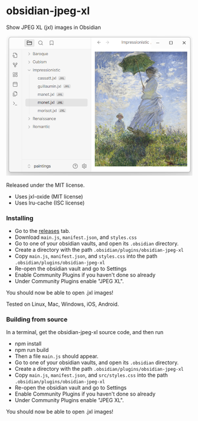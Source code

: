 # obsidian-jpeg-xl

Show JPEG XL (jxl) images in Obsidian

<a href="#">![JPEG XL demo screenshot](./screenshot.png "")</a>

Released under the MIT license.

- Uses jxl-oxide (MIT license)
- Uses lru-cache (ISC license)

### Installing

- Go to the <a href="https://github.com/moltenform/obsidian-jpeg-xl/releases">releases</a> tab.
- Download `main.js`, `manifest.json`, and `styles.css`
- Go to one of your obsidian vaults, and open its `.obsidian` directory.
- Create a directory with the path `.obsidian/plugins/obsidian-jpeg-xl`
- Copy `main.js`, `manifest.json`, and `styles.css` into the path `.obsidian/plugins/obsidian-jpeg-xl`
- Re-open the obsidian vault and go to Settings
- Enable Community Plugins if you haven't done so already
- Under Community Plugins enable "JPEG XL".

You should now be able to open .jxl images!

Tested on Linux, Mac, Windows, iOS, Android.

### Building from source

In a terminal, get the obsidian-jpeg-xl source code, and then run

- npm install
- npm run build
- Then a file `main.js` should appear.
- Go to one of your obsidian vaults, and open its `.obsidian` directory.
- Create a directory with the path `.obsidian/plugins/obsidian-jpeg-xl`
- Copy `main.js`, `manifest.json`, and `src/styles.css` into the path `.obsidian/plugins/obsidian-jpeg-xl`
- Re-open the obsidian vault and go to Settings
- Enable Community Plugins if you haven't done so already
- Under Community Plugins enable "JPEG XL".

You should now be able to open .jxl images!

